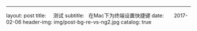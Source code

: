 ---
layout:     post
title:      测试
subtitle:   在Mac下为终端设置快捷键
date:       2017-02-06
header-img: img/post-bg-re-vs-ng2.jpg
catalog: true
